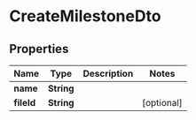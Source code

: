 # CreateMilestoneDto

## Properties
Name | Type | Description | Notes
------------ | ------------- | ------------- | -------------
**name** | **String** |  | 
**fileId** | **String** |  |  [optional]
